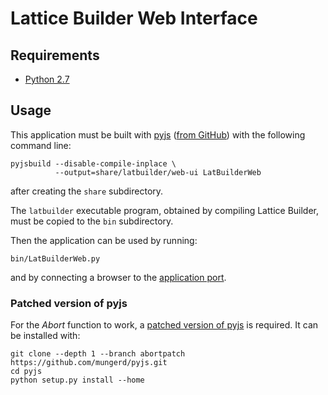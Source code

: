 # Lattice Builder Web Interface


## Requirements

- [Python 2.7](http://python.org/download/)


## Usage

This application must be built with [pyjs](http://pyjs.org/) ([from 
GitHub](https://github.com/pyjs/pyjs)) with the following
command line:

    pyjsbuild --disable-compile-inplace \
              --output=share/latbuilder/web-ui LatBuilderWeb

after creating the `share` subdirectory.

The `latbuilder` executable program, obtained by compiling Lattice Builder, must
be copied to the `bin` subdirectory.

Then the application can be used by running:

    bin/LatBuilderWeb.py

and by connecting a browser to the [application port](http://localhost:8080/).


### Patched version of pyjs

For the *Abort* function to work, a [patched version of 
pyjs](https://github.com/mungerd/pyjs/tree/abortpatch) is required.
It can be installed with:

    git clone --depth 1 --branch abortpatch https://github.com/mungerd/pyjs.git
    cd pyjs
    python setup.py install --home

